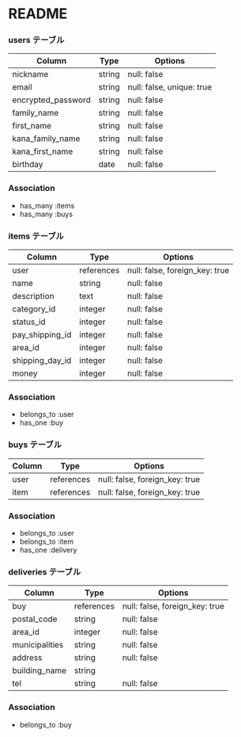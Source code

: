 # README

### users テーブル

| Column              | Type    | Options                  |
| ------------------- | ------- | ------------------------ |
| nickname            | string  | null: false              |
| email               | string  | null: false, unique: true|
| encrypted_password  | string  | null: false              |
| family_name         | string  | null: false              |
| first_name          | string  | null: false              |
| kana_family_name     | string  | null: false              |
| kana_first_name      | string  | null: false              |
| birthday            | date    | null: false              |


### Association
- has_many :items
- has_many :buys


### items テーブル

| Column                | Type             | Options                        |
| ----------------------| ---------------- | ------------------------------ |
| user                  | references       | null: false, foreign_key: true |
| name                  | string           | null: false                    | 
| description           | text             | null: false                    | 
| category_id           | integer          | null: false                    | 
| status_id             | integer          | null: false                    |
| pay_shipping_id       | integer          | null: false                    |
| area_id               | integer          | null: false                    |
| shipping_day_id       | integer          | null: false                    |
| money                 | integer          | null: false                    |


### Association

- belongs_to :user
- has_one    :buy



### buys テーブル

| Column            | Type             | Options                         |
| ------------------| ---------------- | --------------------------------|
| user              | references       | null: false, foreign_key: true  |
| item              | references       | null: false, foreign_key: true  |


### Association 
- belongs_to :user
- belongs_to :item
- has_one    :delivery

### deliveries テーブル

| Column            | Type             | Options                         |
| ------------------| ---------------- | --------------------------------|
| buy               | references       | null: false, foreign_key: true  |
| postal_code       | string           | null: false                     |
| area_id           | integer          | null: false                     |
| municipalities    | string           | null: false                     |
| address           | string           | null: false                     |
| building_name     | string           |                                 |
| tel               | string           | null: false                     |


### Association
- belongs_to :buy
